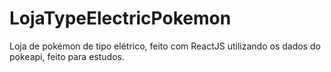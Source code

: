 # LojaTypeElectricPokemon
 Loja de pokémon de tipo elétrico, feito com ReactJS utilizando os dados do pokeapi, feito para estudos.
